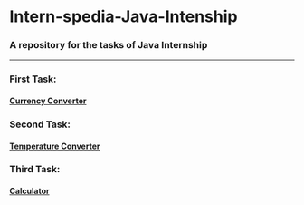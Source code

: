 # Intern-spedia-Java-Intenship

<h3>A repository for the tasks of Java Internship</h3>
<hr>

### First Task:

<a href="https://youtu.be/Duky0fNRuQo"><h4>Currency Converter</h4></a>

### Second Task:

<a href="https://youtu.be/CgiI_iemwu4"><h4>Temperature Converter</h4></a>

### Third Task:

<a href="https://youtu.be/75k4lrchmGY"><h4>Calculator</h4></a>
